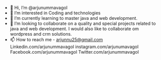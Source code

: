 - 👋 Hi, I’m @arjunummavagol
- 👀 I’m interested in Coding and technologies
- 🌱 I’m currently learning to master java and web development.
- 💞️ I’m looking to collaborate on a quality and special projects related to java and web development. I would also like to collaborate om wordpress and crm solutions.
- 📫 How to reach me - 
arjunnu25@gmail.com 
Linkedin.com/arjunummavagol
instagram.com/arjunumavagol
Facebook.com/arjunummavagol
Twitter.com/arjunummavagol
<!---
arjunummavagol/arjunummavagol is a ✨ special ✨ repository because its `README.md` (this file) appears on your GitHub profile.
You can click the Preview link to take a look at your changes.
--->
